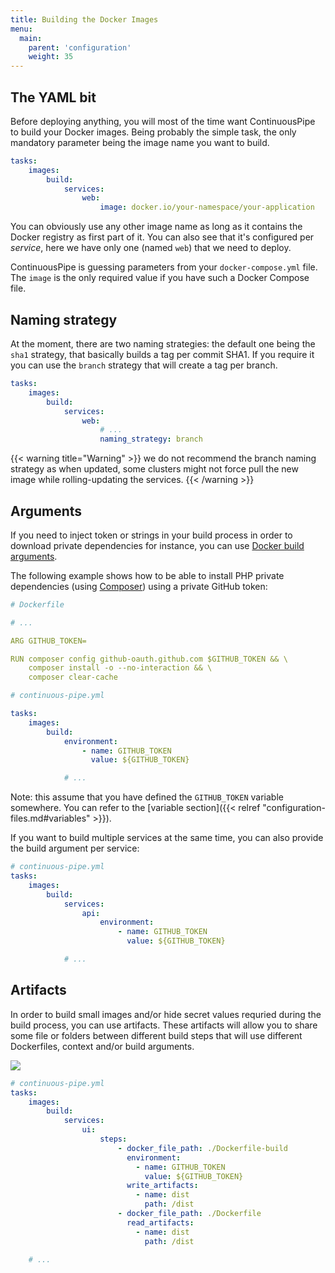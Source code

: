 ```yaml
---
title: Building the Docker Images
menu:
  main:
    parent: 'configuration'
    weight: 35
---
```

## The YAML bit

Before deploying anything, you will most of the time want ContinuousPipe to build your Docker images. Being probably the simple task, the only mandatory parameter being the image name you want to build.

``` yaml
tasks:
    images:
        build:
            services:
                web:
                    image: docker.io/your-namespace/your-application
```

You can obviously use any other image name as long as it contains the Docker registry as first part of it. You can also see that it's configured per _service_, here we have only one (named `web`) that we need to deploy.

ContinuousPipe is guessing parameters from your `docker-compose.yml` file. The `image` is the only required value if you have such a Docker Compose file.

## Naming strategy
At the moment, there are two naming strategies: the default one being the `sha1` strategy, that basically builds a tag per commit SHA1. If you require it you can use the `branch` strategy that will create a tag per branch.

``` yaml
tasks:
    images:
        build:
            services:
                web:
                    # ...
                    naming_strategy: branch
```

{{< warning title="Warning" >}}
we do not recommend the branch naming strategy as when updated, some clusters might not force pull the new image while rolling-updating the services.
{{< /warning >}}

## Arguments

If you need to inject token or strings in your build process in order to download private dependencies for instance, you can use [Docker build arguments](https://docs.docker.com/engine/reference/builder/#/arg).

The following example shows how to be able to install PHP private dependencies (using [Composer](http://getcomposer.org/)) using a private GitHub token:

``` yaml
# Dockerfile

# ...

ARG GITHUB_TOKEN=

RUN composer config github-oauth.github.com $GITHUB_TOKEN && \
    composer install -o --no-interaction && \
    composer clear-cache

# continuous-pipe.yml

tasks:
    images:
        build:
            environment:
                - name: GITHUB_TOKEN
                  value: ${GITHUB_TOKEN}

            # ...
```
Note: this assume that you have defined the `GITHUB_TOKEN` variable somewhere. You can refer to the [variable section]({{< relref "configuration-files.md#variables" >}}).

If you want to build multiple services at the same time, you can also provide the build argument per service:

``` yaml
# continuous-pipe.yml
tasks:
    images:
        build:
            services:
                api:
                    environment:
                        - name: GITHUB_TOKEN
                          value: ${GITHUB_TOKEN}

            # ...
```

## Artifacts

In order to build small images and/or hide secret values requried during the build process, you can use artifacts. These artifacts will allow you to share some file or folders
between different build steps that will use different Dockerfiles, context and/or build arguments.

![](/images/multi-step-building.png)

``` yaml
# continuous-pipe.yml
tasks:
    images:
        build:
            services:
                ui:
                    steps:
                        - docker_file_path: ./Dockerfile-build
                          environment:
                            - name: GITHUB_TOKEN
                              value: ${GITHUB_TOKEN}
                          write_artifacts:
                            - name: dist
                              path: /dist
                        - docker_file_path: ./Dockerfile
                          read_artifacts:
                            - name: dist
                              path: /dist

    # ...
```


